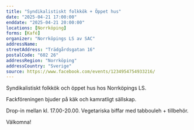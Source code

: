 ```yaml
---
title: "Syndikalistiskt folkkök + Öppet hus"
date: "2025-04-21 17:00:00"
enddate: "2025-04-21 20:00:00"
locations: [Norrköping]
forms: [Kafé]
organizer: "Norrköpings LS av SAC"
addressName: 
streetAddress: "Trädgårdsgatan 16"
postalCode: "602 26"
addressRegion: "Norrköping"
addressCountry: "Sverige"
source: https://www.facebook.com/events/1234954754933216/
---
```

Syndikalistiskt folkkök och öppet hus hos Norrköpings LS. 

Fackföreningen bjuder på käk och kamratligt sällskap. 

Drop-in mellan kl. 17.00-20.00. Vegetariska biffar med tabbouleh + tillbehör.

Välkomna!